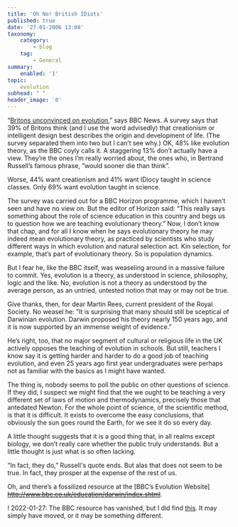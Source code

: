 ```yaml
---
title: 'Oh No! British IDiots'
published: true
date: '27-01-2006 13:08'
taxonomy:
    category:
        - blog
    tag:
        - General
summary:
    enabled: '1'
topic:
    evolution
subhead: " "
header_image: '0'
---
```


“[Britons unconvinced on evolution](http://news.bbc.co.uk/2/hi/science/nature/4648598.stm),” says BBC News. A survey says that 39% of Britons think (and I use the word advisedly) that creationism or intelligent design best describes the origin and development of life. (The survey separated them into two but I can’t see why.) OK, 48% like evolution theory, as the BBC coyly calls it. A staggering 13% don’t actually have a view. They’re the ones I’m really worried about, the ones who, in Bertrand Russell’s famous phrase, “would sooner die than think”.

Worse, 44% want creationism and 41% want IDiocy taught in science classes. Only 69% want evolution taught in science.

The survey was carried out for a BBC Horizon programme, which I haven’t seen and have no view on. But the editor of Horizon said: “This really says something about the role of science education in this country and begs us to question how we are teaching evolutionary theory.” Now, I don’t know that chap, and for all I know when he says evolutionary theory he may indeed mean evolutionary theory, as practiced by scientists who study different ways in which evolution and natural selection act. Kin selection, for example, that’s part of evolutionary theory. So is population dynamics.

But I fear he, like the BBC itself, was weaseling around in a massive failure to commit. Yes, evolution is a theory, as understood in science, philosophy, logic and the like. No, evolution is not a theory as understood by the average person, as an untried, untested notion that may or may not be true.

Give thanks, then, for dear Martin Rees, current president of the Royal Society. No weasel he: ”It is surprising that many should still be sceptical of Darwinian evolution. Darwin proposed his theory nearly 150 years ago, and it is now supported by an immense weight of evidence.”

He’s right, too, that no major segment of cultural or religious life in the UK actively opposes the teaching of evolution in schools. But still, teachers I know say it is getting harder and harder to do a good job of teaching evolution, and even 25 years ago first year undergraduates were perhaps not as familiar with the basics as I might have wanted.

The  thing is, nobody seems to poll the public on other questions of science. If they did, I suspect we might find that the we ought to be teaching a very different set of laws of motion and thermodynamics, precisely those that antedated Newton. For the whole point of science, of the scientific method, is that it is difficult. It exists to overcome the easy conclusions, that obviously the sun goes round the Earth, for we see it do so every day.

A little thought suggests that it is a good thing that, in all realms except biology, we don’t really care whether the public truly understands. But a little thought is just what is so often lacking.

“In fact, they do,” Russell's quote ends. But alas that does not seem to be true. In fact, they prosper at the expense of the rest of us.

Oh, and there’s a fossilized resource at the [BBC’s Evolution Website] ~~http://www.bbc.co.uk/education/darwin/index.shtml~~.

! 2022-01-27: The BBC resource has vanished, but I did find [this](https://www.bbc.co.uk/bitesize/guides/zyv83k7/revision/1). It may simply have moved, or it may be something different.


